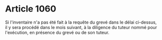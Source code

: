 # Article 1060

Si l'inventaire n'a pas été fait à la requête du grevé dans le délai ci-dessus, il y sera procédé dans le mois suivant, à la diligence du tuteur nommé pour l'exécution, en présence du grevé ou de son tuteur.